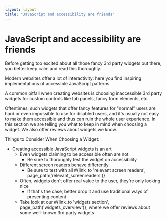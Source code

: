 ```yaml
---
layout: layout
title: "JavaScript and accessibility are friends"
---
```


# JavaScript and accessibility are friends

Before getting too excited about all those fancy 3rd party widgets out there, you better keep calm and read this thoroughly.

Modern websites offer a lot of interactivity: here you find inspiring implementations of accessible JavaScript patterns.

A common pitfall when creating websites is choosing inaccessible 3rd party widgets for custom controls like tab panels, fancy form elements, etc.

Oftentimes, such widgets that offer fancy features for "normal" users are hard or even impossible to use for disabled users, and it's usually not easy to make them accessible and thus can ruin the whole user experience. In this section we are telling you what to keep in mind when choosing a widget. We also offer reviews about widgets we know.

Things to Consider When Choosing a Widget:

- Creating accessible JavaScript widgets is an art
  - Even widgets claiming to be accessible often are not
      - Be sure to thoroughly test the widget on accessibility
  - Different screen readers behave differently
      - Be sure to test with all #{link_to 'relevant screen readers', page_path('relevant_screenreaders')}
  - Often, widgets don't offer real value to the user, they're only looking nice
      - If that's the case, better drop it and use traditional ways of presenting content
  - Take look at our #{link_to 'widgets section', page_path('widgets_overview')}, where we offer reviews about some well-known 3rd party widgets